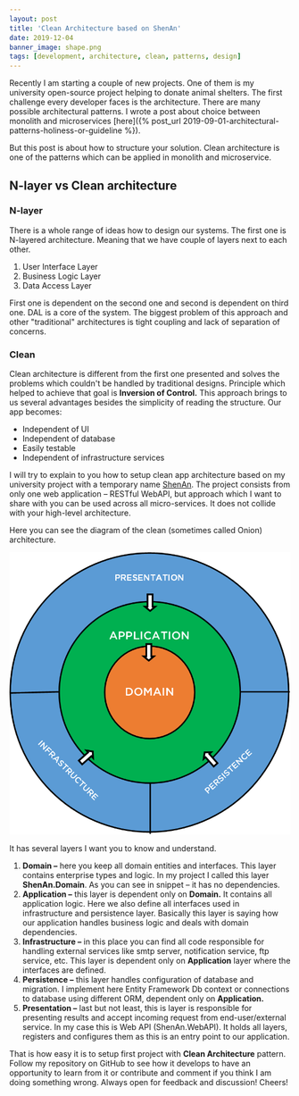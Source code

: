```yaml
---
layout: post
title: 'Clean Architecture based on ShenAn'
date: 2019-12-04
banner_image: shape.png
tags: [development, architecture, clean, patterns, design]
---
```


Recently I am starting a couple of new projects. One of them is my university open-source project helping to donate animal shelters. The first challenge every developer faces is the architecture. There are many possible architectural patterns. I wrote a post about choice between monolith and microservices [here]({% post_url 2019-09-01-architectural-patterns-holiness-or-guideline %}).

But this post is about how to structure your solution. Clean architecture is one of the patterns which can be applied in monolith and microservice.

<!--more-->

## N-layer vs Clean architecture

### N-layer

There is a whole range of ideas how to design our systems. The first one is N-layered architecture. Meaning that we have couple of layers next to each other.

1. User Interface Layer
2. Business Logic Layer
3. Data Access Layer

First one is dependent on the second one and second is dependent on third one. DAL is a core of the system. The biggest problem of this approach and other &quot;traditional&quot; architectures is tight coupling and lack of separation of concerns.

### Clean

Clean architecture is different from the first one presented and solves the problems which couldn't be handled by traditional designs. Principle which helped to achieve that goal is **Inversion of Control.** This approach brings to us several advantages besides the simplicity of reading the structure. Our app becomes:

- Independent of UI
- Independent of database
- Easily testable
- Independent of infrastructure services

I will try to explain to you how to setup clean app architecture based on my university project with a temporary name [ShenAn](https://github.com/netsharpdev/animalshelter-web). The project consists from only one web application – RESTful WebAPI, but approach which I want to share with you can be used across all micro-services. It does not collide with your high-level architecture.

Here you can see the diagram of the clean (sometimes called Onion) architecture.

![clean_architecture_diagram](/images/posts/shape.png)

It has several layers I want you to know and understand.

1. **Domain –** here you keep all domain entities and interfaces. This layer contains enterprise types and logic. In my project I called this layer **ShenAn.Domain**. As you can see in snippet – it has no dependencies.
2. **Application –** this layer is dependent only on **Domain.** It contains all application logic. Here we also define all interfaces used in infrastructure and persistence layer. Basically this layer is saying how our application handles business logic and deals with domain dependencies.
3. **Infrastructure –** in this place you can find all code responsible for handling external services like smtp server, notification service, ftp service, etc. This layer is dependent only on **Application** layer where the interfaces are defined.
4. **Persistence –** this layer handles configuration of database and migration. I implement here Entity Framework Db context or connections to database using different ORM, dependent only on **Application.**
5. **Presentation –** last but not least, this is layer is responsible for presenting results and accept incoming request from end-user/external service. In my case this is Web API (ShenAn.WebAPI). It holds all layers, registers and configures them as this is an entry point to our application.

That is how easy it is to setup first project with **Clean Architecture** pattern. Follow my repository on GitHub to see how it develops to have an opportunity to learn from it or contribute and comment if you think I am doing something wrong. Always open for feedback and discussion! Cheers!
